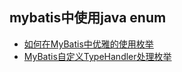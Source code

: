

## mybatis中使用java enum

- [如何在MyBatis中优雅的使用枚举](https://segmentfault.com/a/1190000010755321)
- [MyBatis自定义TypeHandler处理枚举](http://c.biancheng.net/view/4343.html)